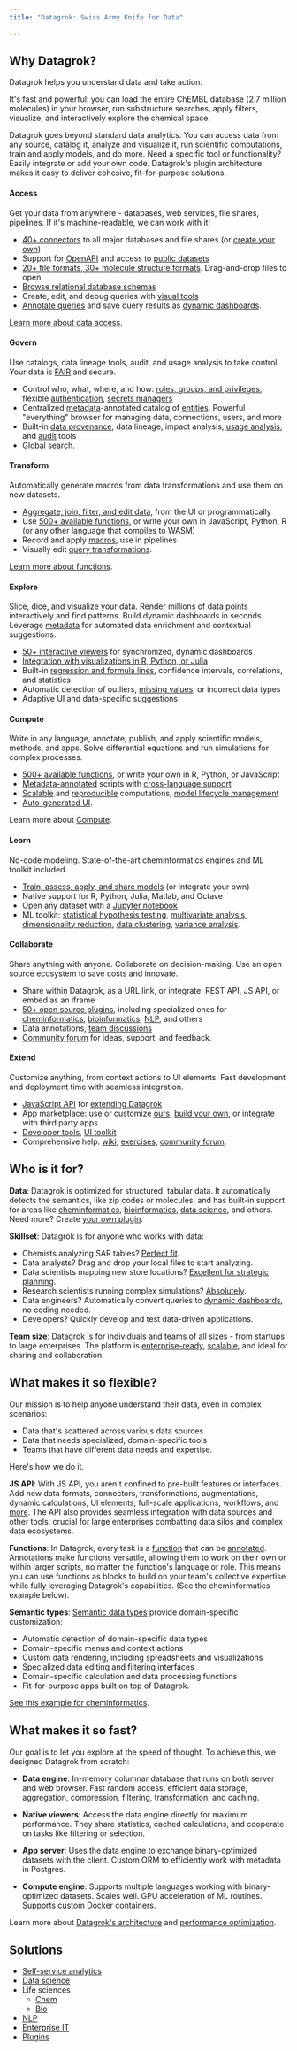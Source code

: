 ```yaml
---
title: "Datagrok: Swiss Army Knife for Data"

---
```


## Why Datagrok?

Datagrok helps you understand data and take action.

It's fast and powerful: you can load the entire ChEMBL database (2.7 million
molecules) in your browser, run substructure searches, apply filters, visualize,
and interactively explore the chemical space.

Datagrok goes beyond standard data analytics. You can access data from any
source, catalog it, analyze and visualize it, run scientific computations, train
and apply models, and do more. Need a specific tool or functionality? Easily
integrate or add your own code. Datagrok's plugin architecture makes it easy to
deliver cohesive, fit-for-purpose solutions. 

#### Access

Get your data from anywhere - databases, web services, file shares, pipelines.
If it's machine-readable, we can work with it!

* [40+ connectors](../access/databases/connectors/connectors.md) to all major
  databases and file shares (or [create your own](../access/databases/create-custom-connectors.md))
* Support for [OpenAPI](access/open-api.md) and access to [public datasets](../access/public-datasets.md)
* [20+ file formats, 30+ molecule structure formats](../access/files/supported-formats.md). Drag-and-drop files to open
* [Browse relational database schemas](../access/databases/databases.mdx#schema-browser)
* Create, edit, and debug queries with [visual tools](../access/databases/databases.mdx#working-with-queries)
* [Annotate queries](../access/databases/databases.mdx#parameterized-queries)
  and save query results as [dynamic dashboards](../access/databases/databases.mdx#creating-dynamic-dashboards-for-query-results).

[Learn more about data access](../access/access.md).

#### Govern

Use catalogs, data lineage tools, audit, and usage analysis to take control.
Your data is [FAIR](../govern/catalog/fair.md) and secure.
* Control who, what, where, and how: [roles, groups, and privileges](../govern/security.md), 
flexible [authentication](../govern/authentication.md), 
[secrets managers](../access/data-connection-credentials.md)
* Centralized [metadata](../govern/catalog/metadata.md)-annotated catalog of
[entities](concepts/objects.md). Powerful "everything" browser for
managing data, connections, users, and more
* Built-in [data provenance](../govern/data-provenance.md), data lineage, impact analysis, [usage analysis](../govern/usage-analysis.md), and [audit](../govern/audit.md) tools
* [Global search](../explore/search-filter-select/smart-search.md). 

#### Transform

Automatically generate macros from data transformations and use them on new datasets. 

* [Aggregate, join, filter, and edit data](../transform/transform.md), from the UI or programmatically
* Use [500+ available functions](https://public.datagrok.ai/functions?q), or
  write your own in JavaScript, Python, R (or any other language that compiles
  to WASM)
* Record and apply [macros](navigation/navigation.md#recording-macros), use in pipelines
* Visually edit [query transformations](../transform/query-transformations.md).

[Learn more about functions](concepts/functions/functions.md).

#### Explore

Slice, dice, and visualize your data. Render millions of data points
interactively and find patterns. Build dynamic dashboards in seconds. Leverage
[metadata](../govern/catalog/metadata.md) for automated data enrichment and contextual
suggestions.

* [50+ interactive viewers](../visualize/viewers/viewers.md) for synchronized, dynamic dashboards
* [Integration with visualizations in R, Python, or Julia](../visualize/viewers/scripting-viewer.md)
* Built-in [regression and formula lines](../visualize/viewers/scatter-plot.mdx#calculations-and-trends),
  confidence intervals, correlations, and statistics
* Automatic detection of outliers, [missing values](../transform/missing-values-imputation.md),
 or incorrect data types
* Adaptive UI and data-specific suggestions.

#### Compute

Write in any language, annotate, publish, and apply scientific models, methods,
and apps. Solve differential equations and run simulations for complex processes<!--(e.g., for [bioreactors](like) and [PKPD](link))-->.

* [500+ available functions](https://public.datagrok.ai/functions), or write your own in R, Python, or JavaScript
* [Metadata-annotated](../compute/compute.md#metadata) scripts with [cross-language support](../compute/compute.md#functions-and-cross-language-support)
* [Scalable](../compute/compute.md#scalable-computations) and 
[reproducible](../compute/compute.md#reproducible-computations) computations, [model lifecycle management](../compute/compute.md#model-lifecycle)
* [Auto-generated UI](../compute/compute.md#user-interface).

Learn more about [Compute](../compute/compute.md).

#### Learn

No-code modeling. State-of-the-art cheminformatics engines and ML toolkit included.

* [Train, assess, apply, and share models](../learn/learn.md) (or integrate your own)
* Native support for R, Python, Julia, Matlab, and Octave
* Open any dataset with a [Jupyter notebook](../compute/jupyter-notebook.md)
* ML toolkit: [statistical hypothesis testing](solutions/domains/data-science.md#statistical-hypothesis-testing), [multivariate analysis](../explore/multivariate-analysis/pls.md), [dimensionality reduction](../explore/dim-reduction.md), [data clustering](../explore/cluster-data.md), [variance analysis](../explore/anova.md).

#### Collaborate

Share anything with anyone. Collaborate on decision-making. Use an open source
ecosystem to save costs and innovate.

* Share within Datagrok, as a URL link, or integrate: REST API, JS API, 
or embed as an iframe
* [50+ open source plugins](https://github.com/datagrok-ai/public/tree/master/packages),
  including specialized ones for
  [cheminformatics](solutions/domains/chem/chem.md),
  [bioinformatics](solutions/domains/bio/bio.md),
  [NLP](solutions/domains/nlp/nlp.md), and others
* Data annotations, [team discussions](../collaborate/chat.md)
* [Community forum](../collaborate/forum.md) for ideas, support, and feedback.

#### Extend

Customize anything, from context actions to UI elements. Fast development and
deployment time with seamless integration.

* [JavaScript API](../develop/packages/js-api.md) for [extending Datagrok](../develop/packages/extensions.md#what-can-be-extended)
* App marketplace: use or customize [ours](https://public.datagrok.ai/packages), [build your own](../develop/how-to/build-an-app.md), or integrate with third party apps
* [Developer tools](../develop/tools/inspector.md), [UI toolkit](../develop/advanced/ui.md)
* Comprehensive help: [wiki](../develop/develop.md), [exercises](../develop/onboarding/exercises.md), [community forum](https://community.datagrok.ai/).

## Who is it for?

**Data**: Datagrok is optimized for structured, tabular data. It automatically
detects the semantics, like zip codes or molecules, and has built-in support
for areas like [cheminformatics](solutions/domains/chem/chem.md),
[bioinformatics](solutions/domains/bio/bio.md), [data science](solutions/domains/data-science.md),
 and others. Need more? Create [your own plugin](../develop/how-to/create-package.md).

**Skillset**: Datagrok is for anyone who works with data: 

* Chemists analyzing SAR tables? [Perfect fit](solutions/domains/chem/chem.md#chemically-aware-spreadsheet).
* Data analysts? Drag and drop your local files to start analyzing. 
* Data scientists mapping new store locations? [Excellent for strategic planning](https://www.youtube.com/watch?v=tVwpRB8fikQ).
* Research scientists running complex simulations? [Absolutely](../compute/compute.md).
* Data engineers? Automatically convert queries to [dynamic dashboards](../access/databases/databases.mdx#creating-dynamic-dashboards-for-query-results), no coding needed. 
* Developers? Quickly develop and test data-driven applications.   

**Team size**: Datagrok is for individuals and teams of all sizes - from
startups<!--insert link to customer stories--> to large enterprises<!--insert link to customer stories-->. The
platform is [enterprise-ready](solutions/enterprise/enterprise.md),
[scalable](../develop/under-the-hood/scaling.md), and ideal for sharing and collaboration.

## What makes it so flexible?

Our mission is to help anyone understand their data, even in complex scenarios:

* Data that's scattered across various data sources
* Data that needs specialized, domain-specific tools
* Teams that have different data needs and expertise. 

Here's how we do it. 

**JS API**: With JS API, you aren't confined to pre-built features or interfaces. Add new
data formats, connectors, transformations, augmentations, dynamic calculations,
UI elements, full-scale applications, workflows, and
[more](../develop/function-roles.md). The API also provides seamless
integration with data sources and other tools, crucial for large enterprises
combatting data silos and complex data ecosystems.

**Functions**: In Datagrok, every task is a
[function](concepts/functions/functions.md) that can be
[annotated](concepts/functions/func-params-annotation.md). Annotations make
functions versatile, allowing them to work on their own or within larger
scripts, no matter the function's language or role. This means you can use
functions as blocks to build on your team's collective expertise while fully
leveraging Datagrok's capabilities. (See the cheminformatics example below).

<!---

<details>
<summary>Example</summary>

In this example, a [Python script based on RDKit](https://public.datagrok.ai/script/276a5929-6f21-5105-8eec-576845aabae0)
calculates and visualizes Gasteiger partial charges. When you run the script
explicitly, Datagrok shows a dialog for sketching a query molecule and
visualizes the results. In this case, however, the script is also tagged as a
`panel`. This instructs Datagrok to show the results as an interactive UI
element that updates dynamically for the current molecule.

|  | |
|--|--|
|Script with auto-generated UI based on annotation|![Gasteiger partial charges script](solutions/domains/chem/img/script-gasteiger-part-charges-0.png)|
|Script output|![Gasteiger partial charges script output](solutions/domains/chem/img/script-output-gasteiger-part-charges-0.png)|
|Script output in info pane|![Script-based info pane](solutions/domains/chem/img/script-output-info-pane-0.png)|

</details>

-->

**Semantic types**: [Semantic data types](../govern/catalog/semantic-types.md) provide domain-specific customization:

* Automatic detection of domain-specific data types
* Domain-specific menus and context actions
* Custom data rendering, including spreadsheets and visualizations
* Specialized data editing and filtering interfaces
* Domain-specific calculation and data processing functions
* Fit-for-purpose apps built on top of Datagrok.

[See this example for cheminformatics](solutions/domains/chem/chem.md#chemically-aware-spreadsheet).

<!--
<details>
<summary>Example</summary>

For example, when you open a CSV file containing molecules in the SMILES format, the following happens:

* Data is parsed, and the semantic type `molecule` is assigned to the corresponding column.
* Molecules are automatically rendered in 2D in the spreadsheet.
* Column tooltip now shows the most diverse molecules in your dataset.
* Default column filter is now a sketcher-driven substructure search.
* A top menu item labeled **Chem** appears.
* Molecule-specific info panes, such as **Toxicity** or **Drug Likeness**, appear on the right.

![img](solutions/domains/chem/img/chem-exploration.png)

</details>

-->

## What makes it so fast?

Our goal is to let you explore at the speed of thought. To achieve this, we
designed Datagrok from scratch:

* **Data engine**: In-memory columnar database that runs on both server and web
  browser. Fast random access, efficient data storage, aggregation, compression,
  filtering, transformation, and caching.

* **Native viewers**: Access the data engine directly for maximum performance.
  They share statistics, cached calculations, and cooperate on tasks like
  filtering or selection.

* **App server**: Uses the data engine to exchange binary-optimized datasets
  with the client. Custom ORM to efficiently work with metadata in Postgres.

* **Compute engine**: Supports multiple languages working with
  binary-optimized datasets. Scales well. GPU acceleration of ML routines.
  Supports custom Docker containers.

Learn more about [Datagrok's architecture](../develop/under-the-hood/architecture.md) 
and [performance optimization](../develop/under-the-hood/performance.md).

## Solutions

* [Self-service analytics](solutions/domains/use-cases/eda.md)
* [Data science](solutions/domains/data-science.md)
* Life sciences
  * [Chem](solutions/domains/chem/chem.md)
  * [Bio](solutions/domains/bio/bio.md)
* [NLP](solutions/domains/nlp/nlp.md)
* [Enterprise IT](solutions/enterprise/enterprise.md)
* [Plugins](plugins.md)

<!--

### Customer stories

* A big pharma [problem/solution] company by building a custom application for small molecules SAR
* A biotech startup ...

-->